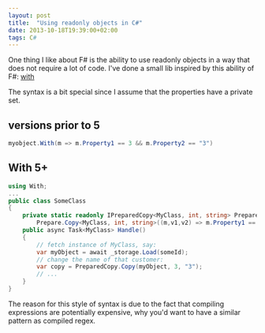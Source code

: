 ```yaml
---
layout: post
title:  "Using readonly objects in C#"
date: 2013-10-18T19:39:00+02:00
tags: C#
---
```


One thing I like about F# is the ability to use readonly objects in a way that does not require a lot of code. I've done a small lib inspired by this ability of F#: [with](https://github.com/wallymathieu/with)

The syntax is a bit special since I assume that the properties have a private set.

## versions prior to 5

``` C#
myobject.With(m => m.Property1 == 3 && m.Property2 == "3")
```

## With 5+

``` C#
using With;
...
public class SomeClass
{
    private static readonly IPreparedCopy<MyClass, int, string> PreparedCopy =
        Prepare.Copy<MyClass, int, string>((m,v1,v2) => m.Property1 == v1 && m.Property2 == v2);
    public async Task<MyClass> Handle()
    {
        // fetch instance of MyClass, say:
        var myObject = await _storage.Load(someId);
        // change the name of that customer:
        var copy = PreparedCopy.Copy(myObject, 3, "3");
        // ...
    }
}
```

The reason for this style of syntax is due to the fact that compiling expressions are potentially expensive, why you'd want to have a similar pattern as compiled regex.
